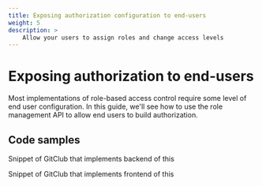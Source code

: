 ```yaml
---
title: Exposing authorization configuration to end-users
weight: 5
description: >
    Allow your users to assign roles and change access levels
---
```


# Exposing authorization to end-users

Most implementations of role-based access control require some level of
end user configuration. In this guide, we'll see how to use the role
management API to allow end users to build authorization.

## Code samples

Snippet of GitClub that implements backend of this

Snippet of GitClub that implements frontend of this
